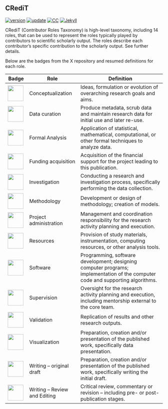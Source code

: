 ## CRediT

[![version](https://img.shields.io/badge/version-v0.1.0-blue.svg)](https://github.com/bgonzalezbustamante/CRediT/blob/master/changelog.txt) [![update](https://img.shields.io/badge/latest%20update-April%202020-orange.svg)](https://github.com/bgonzalezbustamante/CRediT/blob/master/changelog.txt) [![CC](https://img.shields.io/badge/license-CC--BY--4.0-black)](https://creativecommons.org/licenses/by/4.0/) [![Jekyll](https://img.shields.io/badge/Made%20with-Jekyll-1f425f.svg)](https://jekyllrb.com/)

CRediT (Contributor Roles Taxonomy) is high-level taxonomy, including 14 roles, that can be used to represent the roles typically played by contributors to scientific scholarly output. The roles describe each contributor’s specific contribution to the scholarly output. See further details.

Below are the badges from the X repository and resumed definitions for each role.

| **Badge** | **Role** | **Definition** |
|---|---|---|
| <img src="https://raw.githubusercontent.com/bgonzalezbustamante/open_research_badges/master/img/badges/conceptualization.png" align="center" width="50" /> | Conceptualization | Ideas, formulation or evolution of overarching research goals and aims. |
| <img src="https://raw.githubusercontent.com/bgonzalezbustamante/open_research_badges/master/img/badges/data_curation.png" align="left" width="50" /> | Data curation | Produce metadata, scrub data and maintain research data for initial use and later re-use. |
| <img src="https://raw.githubusercontent.com/bgonzalezbustamante/open_research_badges/master/img/badges/formal_analysis.png" align="left" width="50" /> | Formal Analysis | Application of statistical, mathematical, computational, or other formal techniques to analyze data. |
| <img src="https://raw.githubusercontent.com/bgonzalezbustamante/open_research_badges/master/img/badges/funding_acquisition.png" align="left" width="50" /> | Funding acquisition | Acquisition of the financial support for the project leading to this publication. |
| <img src="https://raw.githubusercontent.com/bgonzalezbustamante/open_research_badges/master/img/badges/investigation.png" align="left" width="50" /> | Investigation | Conducting a research and investigation process, specifically performing the data collection. |
| <img src="https://raw.githubusercontent.com/bgonzalezbustamante/open_research_badges/master/img/badges/methodology.png" align="left" width="50" /> | Methodology | Development or design of methodology; creation of models. |
| <img src="https://raw.githubusercontent.com/bgonzalezbustamante/open_research_badges/master/img/badges/project_administration.png" align="left" width="50" /> | Project administration | Management and coordination responsibility for the research activity planning and execution. |
| <img src="https://raw.githubusercontent.com/bgonzalezbustamante/open_research_badges/master/img/badges/resources.png" align="left" width="50" /> | Resources | Provision of study materials, instrumentation, computing resources, or other analysis tools. |
| <img src="https://raw.githubusercontent.com/bgonzalezbustamante/open_research_badges/master/img/badges/computation.png" align="left" width="50" /> | Software | Programming, software development; designing computer programs; implementation of the computer code and supporting algorithms. |
| <img src="https://raw.githubusercontent.com/bgonzalezbustamante/open_research_badges/master/img/badges/supervision.png" align="left" width="50" /> | Supervision | Oversight for the research activity planning and execution, including mentorship external to the core team. |
| <img src="https://raw.githubusercontent.com/bgonzalezbustamante/open_research_badges/master/img/badges/testing.png" align="left" width="50" /> | Validation | Replication of results and other research outputs. |
| <img src="https://raw.githubusercontent.com/bgonzalezbustamante/open_research_badges/master/img/badges/data_visualization.png" align="left" width="50" /> | Visualization | Preparation, creation and/or presentation of the published work, specifically data presentation. |
| <img src="https://raw.githubusercontent.com/bgonzalezbustamante/open_research_badges/master/img/badges/writing_initial_draft.png" align="left" width="50" /> | Writing – original draft | Preparation, creation and/or presentation of the published work, specifically writing the initial draft. |
| <img src="https://raw.githubusercontent.com/bgonzalezbustamante/open_research_badges/master/img/badges/writing_review.png" align="left" width="50" /> | Writing – Review and Editing | Critical review, commentary or revision – including pre- or post-publication stages. |
